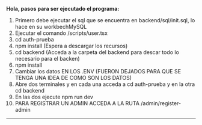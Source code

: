 **Hola, pasos para ser ejecutado el programa:**

1. Primero debe ejecutar el sql que se encuentra en backend/sql/init.sql, lo hace en su workbechMySQL
2. Ejecutar el comando /scripts/user.tsx
3. cd auth-prueba
4. npm install (Espera a descargar los recursos)
5. cd backend (Acceda a la carpeta del backend para descar todo lo necesario para el backen)
6. npm install
7. Cambiar los datos EN LOS .ENV (FUERON DEJADOS PARA QUE SE TENGA UNA IDEA DE COMO SON LOS DATOS)
8. Abre dos terminales y en cada una acceda a cd auth-prueba y en la otra cd backend
9. En las dos ejecute npm run dev
10. PARA REGISTRAR UN ADMIN ACCEDA A LA RUTA /admin/register-admin

*****************************

